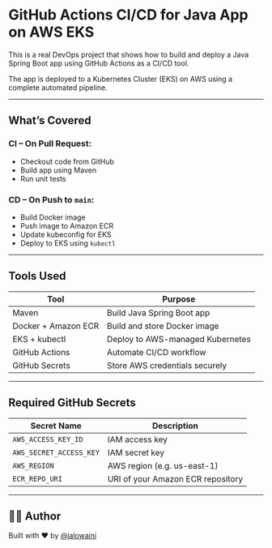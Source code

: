 # GitHub Actions CI/CD for Java App on AWS EKS

This is a real DevOps project that shows how to build and deploy a Java Spring Boot app using GitHub Actions as a CI/CD tool.

The app is deployed to a Kubernetes Cluster (EKS) on AWS using a complete automated pipeline.

---

## What’s Covered

### CI – On Pull Request:
- Checkout code from GitHub
- Build app using Maven
- Run unit tests

### CD – On Push to `main`:
- Build Docker image
- Push image to Amazon ECR
- Update kubeconfig for EKS
- Deploy to EKS using `kubectl`

---

## Tools Used

| Tool               | Purpose                                |
|--------------------|----------------------------------------|
| Maven              | Build Java Spring Boot app             |
| Docker + Amazon ECR| Build and store Docker image           |
| EKS + kubectl      | Deploy to AWS-managed Kubernetes       |
| GitHub Actions     | Automate CI/CD workflow                |
| GitHub Secrets     | Store AWS credentials securely         |

---

## Required GitHub Secrets

| Secret Name             | Description                       |
|-------------------------|-----------------------------------|
| `AWS_ACCESS_KEY_ID`     | IAM access key                    |
| `AWS_SECRET_ACCESS_KEY` | IAM secret key                    |
| `AWS_REGION`            | AWS region (e.g. us-east-1)       |
| `ECR_REPO_URI`          | URI of your Amazon ECR repository |


---

## 👨‍💻 Author

Built with ❤️ by [@jalowaini](https://github.com/jalowaini)
